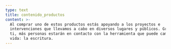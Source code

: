 ```yaml
---
type: text
title: contenido_productos
content: >-
  Al comprar uno de estos productos estás apoyando a los proyectos e
  intervenciones que llevamos a cabo en diversos lugares y públicos. Gracias a
  ti, más personas estarán en contacto con la herramienta que puede cambiar su
  vida: la escritura.
---
```


